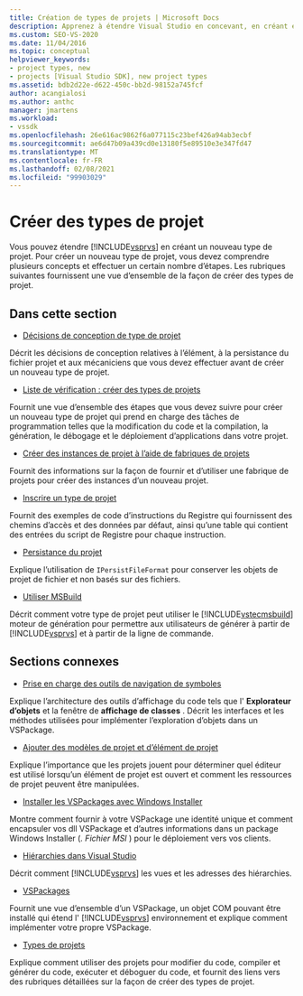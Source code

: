 ```yaml
---
title: Création de types de projets | Microsoft Docs
description: Apprenez à étendre Visual Studio en concevant, en créant et en inscrivant un nouveau type de projet qui prend en charge les tâches de programmation.
ms.custom: SEO-VS-2020
ms.date: 11/04/2016
ms.topic: conceptual
helpviewer_keywords:
- project types, new
- projects [Visual Studio SDK], new project types
ms.assetid: bdb2d22e-d622-450c-bb2d-98152a745fcf
author: acangialosi
ms.author: anthc
manager: jmartens
ms.workload:
- vssdk
ms.openlocfilehash: 26e616ac9862f6a077115c23bef426a94ab3ecbf
ms.sourcegitcommit: ae6d47b09a439cd0e13180f5e89510e3e347fd47
ms.translationtype: MT
ms.contentlocale: fr-FR
ms.lasthandoff: 02/08/2021
ms.locfileid: "99903029"
---
```

# <a name="create-project-types"></a>Créer des types de projet
Vous pouvez étendre [!INCLUDE[vsprvs](../../code-quality/includes/vsprvs_md.md)] en créant un nouveau type de projet. Pour créer un nouveau type de projet, vous devez comprendre plusieurs concepts et effectuer un certain nombre d’étapes. Les rubriques suivantes fournissent une vue d’ensemble de la façon de créer des types de projet.

## <a name="in-this-section"></a>Dans cette section
- [Décisions de conception de type de projet](../../extensibility/internals/project-type-design-decisions.md)

 Décrit les décisions de conception relatives à l’élément, à la persistance du fichier projet et aux mécaniciens que vous devez effectuer avant de créer un nouveau type de projet.

- [Liste de vérification : créer des types de projets](../../extensibility/internals/checklist-creating-new-project-types.md)

 Fournit une vue d’ensemble des étapes que vous devez suivre pour créer un nouveau type de projet qui prend en charge des tâches de programmation telles que la modification du code et la compilation, la génération, le débogage et le déploiement d’applications dans votre projet.

- [Créer des instances de projet à l’aide de fabriques de projets](../../extensibility/internals/creating-project-instances-by-using-project-factories.md)

 Fournit des informations sur la façon de fournir et d’utiliser une fabrique de projets pour créer des instances d’un nouveau projet.

- [Inscrire un type de projet](../../extensibility/internals/registering-a-project-type.md)

 Fournit des exemples de code d’instructions du Registre qui fournissent des chemins d’accès et des données par défaut, ainsi qu’une table qui contient des entrées du script de Registre pour chaque instruction.

- [Persistance du projet](../../extensibility/internals/project-persistence.md)

 Explique l’utilisation de `IPersistFileFormat` pour conserver les objets de projet de fichier et non basés sur des fichiers.

- [Utiliser MSBuild](../../extensibility/internals/using-msbuild.md)

 Décrit comment votre type de projet peut utiliser le [!INCLUDE[vstecmsbuild](../../extensibility/internals/includes/vstecmsbuild_md.md)] moteur de génération pour permettre aux utilisateurs de générer à partir de [!INCLUDE[vsprvs](../../code-quality/includes/vsprvs_md.md)] et à partir de la ligne de commande.

## <a name="related-sections"></a>Sections connexes
- [Prise en charge des outils de navigation de symboles](../../extensibility/internals/supporting-symbol-browsing-tools.md)

 Explique l’architecture des outils d’affichage du code tels que l' **Explorateur d’objets** et la fenêtre de **affichage de classes** . Décrit les interfaces et les méthodes utilisées pour implémenter l’exploration d’objets dans un VSPackage.

- [Ajouter des modèles de projet et d’élément de projet](../../extensibility/internals/adding-project-and-project-item-templates.md)

 Explique l’importance que les projets jouent pour déterminer quel éditeur est utilisé lorsqu’un élément de projet est ouvert et comment les ressources de projet peuvent être manipulées.

- [Installer les VSPackages avec Windows Installer](../../extensibility/internals/installing-vspackages-with-windows-installer.md)

 Montre comment fournir à votre VSPackage une identité unique et comment encapsuler vos dll VSPackage et d’autres informations dans un package Windows Installer (*. Fichier MSI* ) pour le déploiement vers vos clients.

- [Hiérarchies dans Visual Studio](../../extensibility/internals/hierarchies-in-visual-studio.md)

 Décrit comment [!INCLUDE[vsprvs](../../code-quality/includes/vsprvs_md.md)] les vues et les adresses des hiérarchies.

- [VSPackages](../../extensibility/internals/vspackages.md)

 Fournit une vue d’ensemble d’un VSPackage, un objet COM pouvant être installé qui étend l' [!INCLUDE[vsprvs](../../code-quality/includes/vsprvs_md.md)] environnement et explique comment implémenter votre propre VSPackage.

- [Types de projets](../../extensibility/internals/project-types.md)

 Explique comment utiliser des projets pour modifier du code, compiler et générer du code, exécuter et déboguer du code, et fournit des liens vers des rubriques détaillées sur la façon de créer des types de projet.
